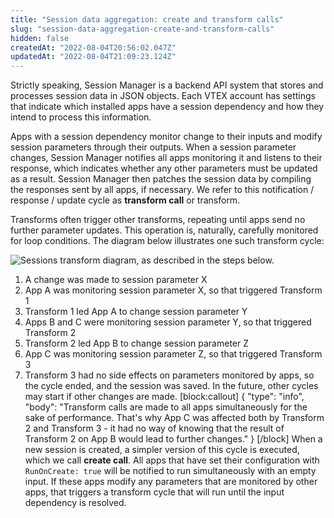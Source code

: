```yaml
---
title: "Session data aggregation: create and transform calls"
slug: "session-data-aggregation-create-and-transform-calls"
hidden: false
createdAt: "2022-08-04T20:56:02.047Z"
updatedAt: "2022-08-04T21:09:23.124Z"
---
```


Strictly speaking, Session Manager is a backend API system that stores and processes session data in JSON objects. Each VTEX account has settings that indicate which installed apps have a session dependency and how they intend to process this information.

Apps with a session dependency monitor change to their inputs and modify session parameters through their outputs. When a session parameter changes, Session Manager notifies all apps monitoring it and listens to their response, which indicates whether any other parameters must be updated as a result. Session Manager then patches the session data by compiling the responses sent by all apps, if necessary. We refer to this notification / response / update cycle as **transform call** or transform.

Transforms often trigger other transforms, repeating until apps send no further parameter updates. This operation is, naturally, carefully monitored for loop conditions. The diagram below illustrates one such transform cycle:

![Sessions transform diagram, as described in the steps below.](https://cdn.jsdelivr.net/gh/vtexdocs/dev-portal-content@main/docs/guides/Integration-Guides/session-manager/3442b69-Session_Manager_15.jpg)

1. A change was made to session parameter X
2. App A was monitoring session parameter X, so that triggered Transform 1
3. Transform 1 led App A to change session parameter Y
4. Apps B and C were monitoring session parameter Y, so that triggered Transform 2
5. Transform 2 led App B to change session parameter Z
6. App C was monitoring session parameter Z, so that triggered Transform 3
7. Transform 3 had no side effects on parameters monitored by apps, so the cycle ended, and the session was saved. In the future, other cycles may start if other changes are made.
[block:callout]
{
  "type": "info",
  "body": "Transform calls are made to all apps simultaneously for the sake of performance. That's why App C was affected both by Transform 2 and Transform 3 - it had no way of knowing that the result of Transform 2 on App B would lead to further changes."
}
[/block]
When a new session is created, a simpler version of this cycle is executed, which we call **create call**. All apps that have set their configuration with `RunOnCreate: true` will be notified to run simultaneously with an empty input. If these apps modify any parameters that are monitored by other apps, that triggers a transform cycle that will run until the input dependency is resolved.
